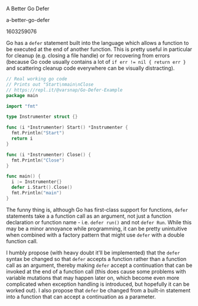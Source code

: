 A Better Go Defer

a-better-go-defer

1603259076

Go has a `defer` statement built into the language which allows a function to be executed at the end of another function.  This is pretty useful in particular for cleanup (e.g. closing a file handle) or for recovering from errors (because Go code usually contains a lot of `if err != nil { return err }` and scattering cleanup code everywhere can be visually distracting).

```go
// Real working go code
// Prints out "Start\nmain\nClose
// https://repl.it/@varsnap/Go-Defer-Example
package main

import "fmt"

type Instrumenter struct {}

func (i *Instrumenter) Start() *Instrumenter {
  fmt.Println("Start")
  return i
}

func (i *Instrumenter) Close() {
  fmt.Println("Close")
}

func main() {
  i := Instrumenter{}
  defer i.Start().Close()
  fmt.Println("main")
}
```


The funny thing is, although Go has first-class support for functions, `defer` statements take a a function call as an argument, not just a function declaration or function name - i.e. `defer run()` and not `defer Run`.   While this may be a minor annoyance while programming, it can be pretty unintuitive when combined with a factory pattern that might use `defer` with a double function call.

I humbly propose (with heavy doubt it'll be implemented) that the `defer` syntax be changed so that `defer` accepts a function rather than a function call as an argument, thereby making `defer` accept a continuation that can be invoked at the end of a function call (this does cause some problems with variable mutations that may happen later on, which become even more complicated when exception handling is introduced, but hopefully it can be worked out).  I also propose that `defer` be changed from a built-in statement into a function that can accept a continuation as a parameter.
